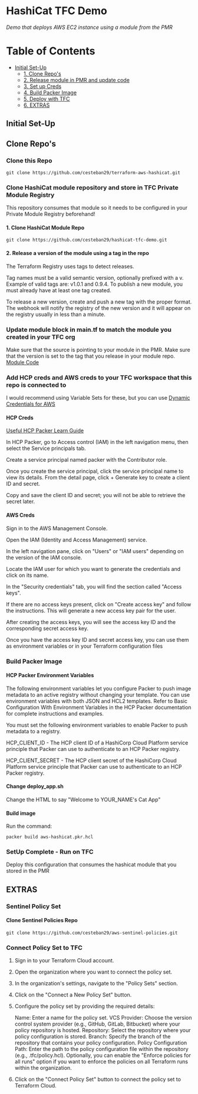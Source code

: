 # HashiCat TFC Demo
 *Demo that deploys AWS EC2 instance using a module from the PMR*

# Table of Contents

- [Initial Set-Up](#initial-set-up)
  - [1. Clone Repo's](#clone-repos)
  - [2. Release module in PMR and update code](#release-and-update)
  - [3. Set up Creds](#add-creds)
  - [4. Build Packer Image](#build-image)
  - [5. Deploy with TFC](#set-up-complete)
  - [6. EXTRAS](#extras)


## Initial Set-Up
<a name="initial-set-up"></a>

## Clone Repo's
<a name="clone-repos"></a>

### Clone this Repo
```
git clone https://github.com/cesteban29/terraform-aws-hashicat.git
```

### Clone HashiCat module repository and store in TFC Private Module Registry
This repository consumes that module so it needs to be configured in your Private Module Registry beforehand!

#### 1. Clone HashiCat Module Repo
```
git clone https://github.com/cesteban29/hashicat-tfc-demo.git
```

#### 2. Release a version of the module using a tag in the repo
<a name="release-and-update"></a>
The Terraform Registry uses tags to detect releases.

Tag names must be a valid semantic version, optionally prefixed with a v. Example of valid tags are: v1.0.1 and 0.9.4. To publish a new module, you must already have at least one tag created.

To release a new version, create and push a new tag with the proper format. The webhook will notify the registry of the new version and it will appear on the registry usually in less than a minute.

### Update module block in main.tf to match the module you created in your TFC org
Make sure that the source is pointing to your module in the PMR.
Make sure that the version is set to the tag that you release in your module repo.
[Module Code](https://github.com/cesteban29/tfcb-demo/blob/main/main.tf#L35-L41)

### Add HCP creds and AWS creds to your TFC workspace that this repo is connected to
<a name="add-creds"></a>
I would recommend using Variable Sets for these, but you can use [Dynamic Credentials for AWS](https://developer.hashicorp.com/terraform/cloud-docs/workspaces/dynamic-provider-credentials/aws-configuration)

#### HCP Creds
[Useful HCP Packer Learn Guide](https://developer.hashicorp.com/packer/tutorials/hcp-get-started/hcp-push-image-metadata#create-hcp-service-principal-and-set-to-environment-variable)

In HCP Packer, go to Access control (IAM) in the left navigation menu, then select the Service principals tab.

Create a service principal named packer with the Contributor role.

Once you create the service principal, click the service principal name to view its details. From the detail page, click + Generate key to create a client ID and secret.

Copy and save the client ID and secret; you will not be able to retrieve the secret later.

#### AWS Creds
Sign in to the AWS Management Console.

Open the IAM (Identity and Access Management) service.

In the left navigation pane, click on "Users" or "IAM users" depending on the version of the IAM console.

Locate the IAM user for which you want to generate the credentials and click on its name.

In the "Security credentials" tab, you will find the section called "Access keys".

If there are no access keys present, click on "Create access key" and follow the instructions. This will generate a new access key pair for the user.

After creating the access keys, you will see the access key ID and the corresponding secret access key.

Once you have the access key ID and secret access key, you can use them as environment variables or in your Terraform configuration files

### Build Packer Image
<a name="build-image"></a>

#### HCP Packer Environment Variables
The following environment variables let you configure Packer to push image metadata to an active registry without changing your template. You can use environment variables with both JSON and HCL2 templates. Refer to Basic Configuration With Environment Variables in the HCP Packer documentation for complete instructions and examples.

You must set the following environment variables to enable Packer to push metadata to a registry.

HCP_CLIENT_ID - The HCP client ID of a HashiCorp Cloud Platform service principle that Packer can use to authenticate to an HCP Packer registry.

HCP_CLIENT_SECRET - The HCP client secret of the HashiCorp Cloud Platform service principle that Packer can use to authenticate to an HCP Packer registry.

#### Change deploy_app.sh
Change the HTML to say "Welcome to YOUR_NAME's Cat App"

#### Build image
Run the command:
```
packer build aws-hashicat.pkr.hcl
```

### SetUp Complete - Run on TFC
<a name="set-up-complete"></a>
Deploy this configuration that consumes the hashicat module that you stored in the PMR

## EXTRAS
<a name="extras"></a>

### Sentinel Policy Set 
#### Clone Sentinel Policies Repo
```
git clone https://github.com/cesteban29/aws-sentinel-policies.git
```

### Connect Policy Set to TFC
1. Sign in to your Terraform Cloud account.

2. Open the organization where you want to connect the policy set.

3. In the organization's settings, navigate to the "Policy Sets" section.

4. Click on the "Connect a New Policy Set" button.

5. Configure the policy set by providing the required details:

    Name: Enter a name for the policy set.
    VCS Provider: Choose the version control system provider (e.g., GitHub, GitLab, Bitbucket) where your policy repository is hosted.
    Repository: Select the repository where your policy configuration is stored.
    Branch: Specify the branch of the repository that contains your policy configuration.
    Policy Configuration Path: Enter the path to the policy configuration file within the repository (e.g., .tfc/policy.hcl).
    Optionally, you can enable the "Enforce policies for all runs" option if you want to enforce the policies on all Terraform runs within the organization.

6. Click on the "Connect Policy Set" button to connect the policy set to Terraform Cloud.
